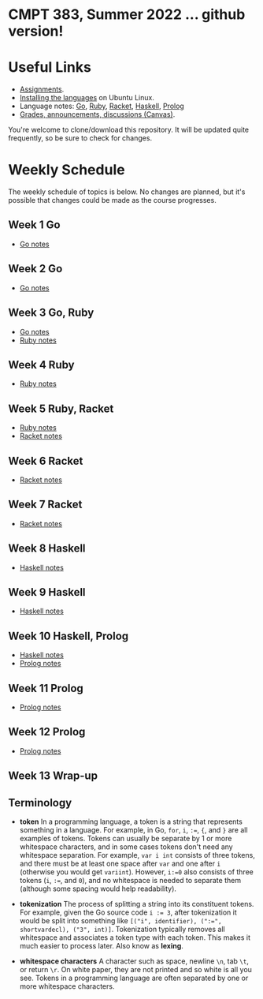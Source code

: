 # CMPT 383, Summer 2022 ... github version!

# Useful Links

- [Assignments](assignments/assignments.md).
- [Installing the languages](install.md) on Ubuntu Linux.
- Language notes: [Go](languages/go/go_notes.md),
  [Ruby](languages/ruby/ruby_notes.md),
  [Racket](languages/racket/racket_notes.md),
  [Haskell](languages/haskell/haskell_notes.md),
  [Prolog](languages/prolog/prolog_notes.md)
- [Grades, announcements, discussions
  (Canvas)](https://canvas.sfu.ca/courses/70067).

You're welcome to clone/download this repository. It will be updated quite
frequently, so be sure to check for changes.


# Weekly Schedule

The weekly schedule of topics is below. No changes are planned, but it's
possible that changes could be made as the course progresses.

## Week 1 Go

- [Go notes](go/go_notes.md) 

## Week 2 Go

- [Go notes](go/go_notes.md) 

## Week 3 Go, Ruby

- [Go notes](go/go_notes.md) 
- [Ruby notes](ruby/ruby_notes.md)

## Week 4 Ruby
- [Ruby notes](ruby/ruby_notes.md)

## Week 5 Ruby, Racket
- [Ruby notes](ruby/ruby_notes.md)
- [Racket notes](racket/racket_notes.md)

## Week 6 Racket
- [Racket notes](racket/racket_notes.md)

## Week 7 Racket
- [Racket notes](racket/racket_notes.md)

## Week 8 Haskell
- [Haskell notes](haskell/haskell_notes.md)

## Week 9 Haskell
- [Haskell notes](haskell/haskell_notes.md)

## Week 10 Haskell, Prolog
- [Haskell notes](haskell/haskell_notes.md)
- [Prolog notes](prolog/prolog_notes.md)

## Week 11 Prolog
- [Prolog notes](prolog/prolog_notes.md)

## Week 12 Prolog
- [Prolog notes](prolog/prolog_notes.md)

## Week 13 Wrap-up


## Terminology

- **token** In a programming language, a token is a string that represents
  something in a language. For example, in Go, `for`, `i`, `:=`, `{`, and `}`
  are all examples of tokens. Tokens can usually be separate by 1 or more
  whitespace characters, and in some cases tokens don't need any whitespace
  separation. For example, `var i int` consists of three tokens, and there
  must be at least one space after `var` and one after `i` (otherwise you
  would get `variint`). However, `i:=0` also consists of three tokens (`i`,
  `:=`, and `0`), and no whitespace is needed to separate them (although some
  spacing would help readability).

- **tokenization** The process of splitting a string into its constituent
  tokens. For example, given the Go source code `i := 3`, after tokenization
  it would be split into something like `[("i", identifier), (":=",
  shortvardecl), ("3", int)]`. Tokenization typically removes all whitespace
  and associates a token type with each token. This makes it much easier to
  process later. Also know as **lexing**.

- **whitespace characters** A character such as space, newline `\n`, tab `\t`,
  or return `\r`. On white paper, they are not printed and so white is all you
  see. Tokens in a programming language are often separated by one or more
  whitespace characters.
